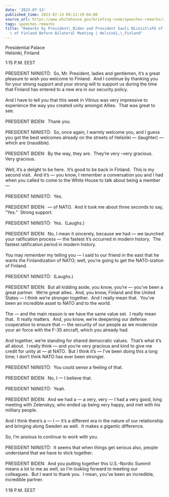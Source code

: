 ```yaml
---
date: '2023-07-13'
published_time: 2023-07-13 09:21:19-04:00
source_url: https://www.whitehouse.gov/briefing-room/speeches-remarks/2023/07/13/remarks-by-president-biden-and-president-sauli-niinisto-of-the-republic-of-finland-before-bilateral-meeting-helsinki-finland/
tags: speeches-remarks
title: "Remarks by President\_Biden and President Sauli Niinist\xF6 of the Republic\
  \ of Finland Before Bilateral Meeting | Helsinki,\_Finland"
---
```

 
Presidential Palace  
Helsinki, Finland

1:15 P.M. EEST  
   
PRESIDENT NIINISTÖ:  So, Mr. President, ladies and gentlemen, it’s a
great pleasure to wish you welcome to Finland.  And I continue by
thanking you for your strong support and your strong will to support us
during the time that Finland has entered to a new era in our security
policy.  
   
And I have to tell you that this week in Vilnius was very impressive to
experience the way you created unity amongst Allies.  That was great to
see.  
   
PRESIDENT BIDEN:  Thank you.  
   
PRESIDENT NIINISTÖ:  So, once again, I warmly welcome you, and I guess
you got the best welcomes already on the streets of Helsinki —
(laughter) — which are (inaudible).  
   
PRESIDENT BIDEN:  By the way, they are.  They’re very –very gracious. 
Very gracious.  
   
Well, it’s a delight to be here.  It’s good to be back in Finland.  This
is my second visit.  And it’s — you know, I remember a conversation you
and I had when you called to come to the White House to talk about being
a member —  
   
PRESIDENT NIINISTÖ:  Yes.  
   
PRESIDENT BIDEN:  — of NATO.  And it took me about three seconds to say,
“Yes.”  Strong support.  
   
PRESIDENT NIINISTÖ:  Yes.  (Laughs.)  
   
PRESIDENT BIDEN:  No, I mean it sincerely, because we had — we launched
your ratification process — the fastest it’s occurred in modern
history.  The fastest ratification period in modern history.  
   
You may remember my telling you — I said to our friend in the east that
he wants the Finlandization of NATO; well, you’re going to get the
NATO-ization of Finland.  
   
PRESIDENT NIINISTÖ:  (Laughs.)  
   
PRESIDENT BIDEN:  But all kidding aside, you know, you’re — you’ve been
a great partner.  We’re great allies.  And, you know, Finland and the
United States — I think we’re stronger together.  And I really mean
that.  You’ve been an incredible asset to NATO and to the world.  
   
The — and the main reason is we have the same value set.  I really mean
that.  It really matters.  And, you know, we’re deepening our defense
cooperation to ensure that — the security of our people as we modernize
your air force with the F-35 aircraft, which you already had.  
   
And together, we’re standing for shared democratic values.  That’s what
it’s all about.  I really think — and you’re very gracious and kind to
give me credit for unity at — at NATO.  But I think it’s — I’ve been
doing this a long time; I don’t think NATO has ever been stronger.  
   
PRESIDENT NIINISTÖ:  You could sense a feeling of that.  
   
PRESIDENT BIDEN:  No, I — I believe that.  
   
PRESIDENT NIINISTÖ:  Yeah.  
   
PRESIDENT BIDEN:  And we had a — a very, very — I had a very good, long
meeting with Zelenskyy, who ended up being very happy, and met with his
military people.  
   
And I think there’s a — I — it’s a different era in the nature of our
relationship and bringing along Sweden as well.  It makes a gigantic
difference.  
   
So, I’m anxious to continue to work with you.  
   
PRESIDENT NIINISTÖ:  It seems that when things get serious also, people
understand that we have to stick together.  
   
PRESIDENT BIDEN:  And you putting together this U.S.-Nordic Summit means
a lot to me as well, so I’m looking forward to meeting our colleagues. 
But I want to thank you.  I mean, you’ve been an incredible, incredible
partner.  
   
1:18 P.M. EEST  
 
